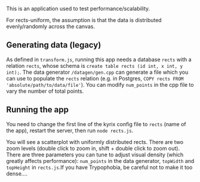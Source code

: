 This is an application used to test performance/scalability. 

For rects-uniform, the assumption is that the data is distributed evenly/randomly across the canvas.

## Generating data (legacy)
As defined in `transform.js`, running this app needs a database `rects` with a relation `rects`, whose schema is `create table rects (id int, x int, y int);`.  The data generator `/datagen/gen.cpp` can generate a file which you can use to populate the `rects` relation (e.g. in Postgres, `COPY rects FROM 'absolute/path/to/data/file'`).  You can modify `num_points` in the cpp file to vary the number of total points.

## Running the app
You need to change the first line of the kyrix config file to `rects` (name of the app), restart the server, then run `node rects.js`. 

You will see a scatterplot with uniformly distributed rects. There are two zoom levels (double click to zoom in, shift + double click to zoom out).  There are three parameters you can tune to adjust visual density (which greatly affects performance): `num_points` in the data generator, `topWidth` and `topHeight` in `rects.js`.If you have Trypophobia, be careful not to make it too dense....
